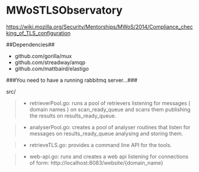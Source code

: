 MWoSTLSObservatory
==================

https://wiki.mozilla.org/Security/Mentorships/MWoS/2014/Compliance_checking_of_TLS_configuration

##Dependencies##

 * github.com/gorilla/mux
 * github.com/streadway/amqp
 * github.com/mattbaird/elastigo

###You need to have a running rabbitmq server...###

src/ 
>* retrieverPool.go: runs a pool of retrievers listening for messages ( domain names ) on scan\_ready\_queue and scans them publishing the results on  results\_ready\_queue.

>* analyserPool.go: creates a pool of analyser routines that listen for messages on results\_ready\_queue analysing and storing them.

>* retrieveTLS.go: provides a command line API for the tools.

>* web-api.go: runs and creates a web api listening for connections of form: http://localhost:8083/website/{domain_name}
